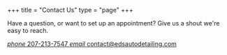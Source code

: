 +++ 
title = "Contact Us" 
type = "page"
+++

Have a question, or want to set up an appointment? Give us a shout we're easy to reach. 

<a class="is-flex is-flex-row" href="tel:2072137547">
    <i class="material-icons has-margin-right-2">phone</i>
    207-213-7547
</a>

<a class="is-flex is-flex-row" href="mailto:contact@edsautodetailing.com">
    <i class="material-icons has-margin-right-2">email</i>
    contact@edsautodetailing.com
</a>